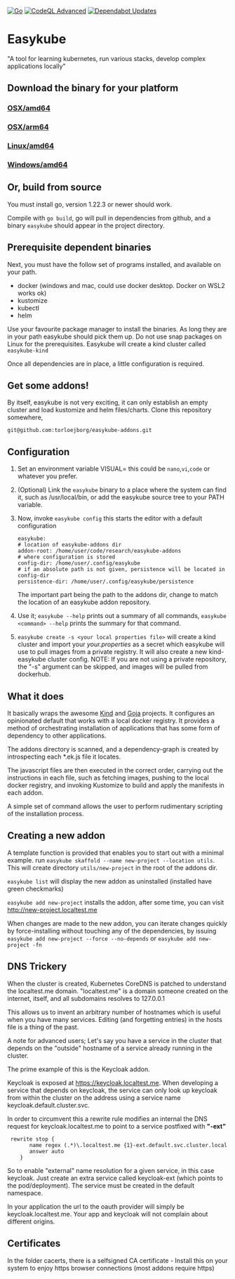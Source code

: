 [![Go](https://github.com/torloejborg/easykube/actions/workflows/go.yml/badge.svg?branch=main)](https://github.com/torloejborg/easykube/actions/workflows/go.yml)
[![CodeQL Advanced](https://github.com/torloejborg/easykube/actions/workflows/codeql.yml/badge.svg)](https://github.com/torloejborg/easykube/actions/workflows/codeql.yml)
[![Dependabot Updates](https://github.com/torloejborg/easykube/actions/workflows/dependabot/dependabot-updates/badge.svg?branch=main)](https://github.com/torloejborg/easykube/actions/workflows/dependabot/dependabot-updates)

# Easykube

"A tool for learning kubernetes, run various stacks, develop complex applications locally"

## Download the binary for your platform

### [OSX/amd64](https://github.com/torloejborg/easykube/releases/latest/download/easykube-darwin-amd64.zip)
### [OSX/arm64](https://github.com/torloejborg/easykube/releases/latest/download/easykube-darwin-arm64.zip)
### [Linux/amd64](https://github.com/torloejborg/easykube/releases/latest/download/easykube-linux-amd64.zip)
### [Windows/amd64](https://github.com/torloejborg/easykube/releases/latest/download/easykube-windows-amd64.zip)

## Or, build from source
You must install go, version 1.22.3 or newer should work.

Compile with ```go build```, go will pull in dependencies from github, and a binary ```easykube``` should appear in the project directory.

## Prerequisite dependent binaries

Next, you must have the follow set of programs installed, and available on your path.

* docker (windows and mac, could use docker desktop. Docker on WSL2 works ok)
* kustomize
* kubectl
* helm

Use your favourite package manager to install the binaries. As long they are in your path easykube should pick them up. Do not use snap packages on Linux
for the prerequisites. Easykube will create a kind cluster called `easykube-kind`

Once all dependencies are in place, a little configuration is required.

## Get some addons!
By itself, easykube is not very exciting, it can only establish an empty cluster and load kustomize and helm files/charts. Clone this repository somewhere,

`git@github.com:torloejborg/easykube-addons.git`

## Configuration

1. Set an environment variable VISUAL=<an editor> this could be `nano`,`vi`,`code` or whatever you prefer.
2. (Optional) Link the `easykube` binary to a place where the system can find it, such as /usr/local/bin, or add the easykube source tree to your PATH variable.
3. Now, invoke `easykube config` this starts the editor with a default configuration
    ```
   easykube:
    # location of easykube-addons dir
    addon-root: /home/user/code/research/easykube-addons
    # where configuration is stored
    config-dir: /home/user/.config/easykube
    # if an absolute path is not given, persistence will be located in config-dir
    persistence-dir: /home/user/.config/easykube/persistence
   ```
    The important part being the path to the addons dir, change to match the location of an easykube addon repository.

4. Use it; `easykube --help` prints out a summary of all commands, `easykube <command> --help` prints the summary for that command. 

6. `easykube create -s <your local properties file>` will create a kind cluster and import your *your.properties* as a secret which easykube will use to pull images from a private registry. It will also create a new kind-easykube cluster config.
 NOTE: If you are not using a private repository, the "-s" argument can be skipped, and images will be pulled from dockerhub.

## What it does

It basically wraps the awesome [Kind](https://kind.sigs.k8s.io/) and [Goja](https://github.com/dop251/goja) projects. It configures an opinionated default that works with a local docker registry.
It provides a method of orchestrating installation of applications that has some form
of dependency to other applications.

The addons directory is scanned, and a dependency-graph is created by
introspecting each *.ek.js file it locates. 

The javascript files are then executed in the correct order, carrying out the instructions in 
each file, such as fetching images, pushing to the local docker registry, and invoking Kustomize
to build and apply the manifests in each addon.

A simple set of command allows the user to perform rudimentary scripting
of the installation process. 

## Creating a new addon

A template function is provided that enables you to start out with a minimal example. run `easykube skaffold --name new-project --location utils`. This will create directory `utils/new-project` in the root of the addons dir.

`easykube list` will display the new addon as uninstalled (installed have green checkmarks)

`easykube add new-project` installs the addon, after some time, you can visit http://new-project.localtest.me 

When changes are made to the new addon, you can iterate changes quickly by force-installing without touching any of the dependencies, by issuing `easykube add new-project --force --no-depends` or `easykube add new-project -fn` 

## DNS Trickery

When the cluster is created, Kubernetes CoreDNS is patched to 
understand the localtest.me domain. "localtest.me" is a domain someone created on the internet, itself, and all subdomains resolves to 127.0.0.1

This allows us to invent an arbitrary number of hostnames which is useful when you have many services. Editing (and forgetting entries) in the hosts file is a thing of the past.   

A note for advanced users; Let's say you have a service in the cluster that depends on the "outside" hostname of a service already running in the cluster.

The prime example of this is the Keycloak addon.

Keycloak is exposed at https://keycloak.localtest.me. When developing a service that depends on keycloak, the service can only look up keycloak from within the cluster on the address using a service name keycloak.default.cluster.svc.

In order to circumvent this a rewrite rule modifies an internal the DNS request for keycloak.localtest.me to point to a service postfixed with **"-ext"**

```
 rewrite stop {
       name regex (.*)\.localtest.me {1}-ext.default.svc.cluster.local
       answer auto
    }
```

So to enable "external" name resolution for a given service, in this case keycloak. Just create an extra 
service called keycloak-ext (which points to the pod/deployment). The service must be created in the default namespace.  

In your application the url to the oauth provider will simply be keycloak.localtest.me. Your app and keycloak will not complain about different origins.  

## Certificates
In the folder cacerts, there is a selfsigned CA certificate - Install this on your system to enjoy https browser connections (most addons require https)
